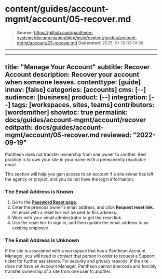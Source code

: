 # content/guides/account-mgmt/account/05-recover.md

> **Source**: https://github.com/pantheon-systems/documentation/blob/main/content/guides/account-mgmt/account/05-recover.md
> **Generated**: 2025-10-18 03:14:56

---

---
title: "Manage Your Account"
subtitle: Recover Account
description: Recover your account when someone leaves.
contenttype: [guide]
innav: [false]
categories: [accounts]
cms: [--]
audience: [business]
product: [--]
integration: [--]
tags: [workspaces, sites, teams]
contributors: [wordsmither]
showtoc: true
permalink: docs/guides/account-mgmt/account/recover
editpath: docs/guides/account-mgmt/account/05-recover.md
reviewed: "2022-09-19"
---

Pantheon does not transfer ownership from one owner to another. Best practice is to own your site in your name with a permanently reachable email.

This section will help you gain access to an account if a site owner has left the agency or project, and you do not have the login information.

### The Email Address is Known
1. Go to the [**Password Reset page**](https://dashboard.pantheon.io/reset-password).
1. Enter the previous owner's email address, and click **Request reset link**.  An email with a reset link will be sent to this address.
1. Work with your email administrator to get the reset link.
1. Use the reset link to sign in, and then update the email address to an existing employee.

### The Email Address is Unknown
If the site is associated with a workspace that has a Pantheon Account Manager, you will need to contact that person in order to request a Support ticket for further assistance. For security and privacy reasons, if the site does not have an Account Manager, Pantheon cannot intercede and forcibly transfer ownership of a site from one user to another.

